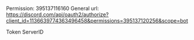 Permission: 395137116160
General url: https://discord.com/api/oauth2/authorize?client_id=1136639774363496458&permissions=395137120256&scope=bot


Token
ServerID